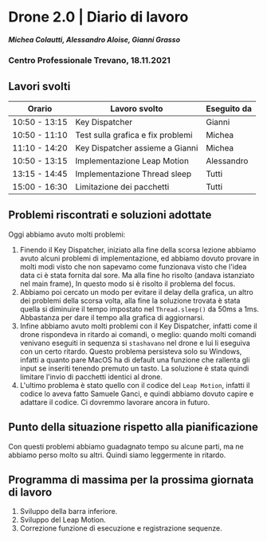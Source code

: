 # Drone 2.0 | Diario di lavoro
##### Michea Colautti, Alessandro Aloise, Gianni Grasso
### Centro Professionale Trevano, 18.11.2021

## Lavori svolti


|Orario        |Lavoro svolto                                                      |Eseguito da         |
|--------------|-------------------------------------------------------------------|--------------------|
|10:50 - 13:15 | Key Dispatcher                                                    | Gianni             |
|10:50 - 11:10 | Test sulla grafica e fix problemi                                 | Michea             |
|11:10 - 14:20 | Key Dispatcher assieme a Gianni                                   | Michea             |
|10:50 - 13:15 | Implementazione Leap Motion                                       | Alessandro         |
|13:15 - 14:45 | Implementazione Thread sleep                                      | Tutti              |
|15:00 - 16:30 | Limitazione dei pacchetti                                         | Tutti              |


## Problemi riscontrati e soluzioni adottate

Oggi abbiamo avuto molti problemi:

1. Finendo il Key Dispatcher, iniziato alla fine della scorsa lezione abbiamo avuto alcuni problemi di implementazione, ed abbiamo dovuto provare in molti modi visto che non sapevamo come funzionava visto che l'idea data ci è stata fornita dal sore. Ma alla fine ho risolto (andava istanziato nel main frame), In questo modo si è risolto il problema del focus. 
2. Abbiamo poi cercato un modo per evitare il delay della grafica, un altro dei problemi della scorsa volta, alla fine la soluzione trovata è stata quella si diminuire il tempo impostato nel `Thread.sleep()` da 50ms a 1ms. Abbastanza per dare il tempo alla grafica di aggiornarsi. 
3. Infine abbiamo avuto molti problemi con il Key Dispatcher, infatti come il drone rispondeva in ritardo ai comandi, o meglio: quando molti comandi venivano eseguiti in sequenza si `stashavano` nel drone e lui li eseguiva con un certo ritardo. Questo problema persisteva solo su Windows, infatti a quanto pare MacOS ha di default una funzione che rallenta gli input se inseriti tenendo premuto un tasto. La soluzione è stata quindi limitare l'invio di pacchetti identici al drone.
4. L'ultimo problema è stato quello con il codice del `Leap Motion`, infatti il codice lo aveva fatto Samuele Ganci, e quindi abbiamo dovuto capire e adattare il codice. Ci dovremmo lavorare ancora in futuro.

##  Punto della situazione rispetto alla pianificazione
Con questi problemi abbiamo guadagnato tempo su alcune parti, ma ne abbiamo perso molto su altri. Quindi siamo leggermente in ritardo.

## Programma di massima per la prossima giornata di lavoro
1. Sviluppo della barra inferiore.
2. Sviluppo del Leap Motion.
3. Correzione funzione di esecuzione e registrazione sequenze.

